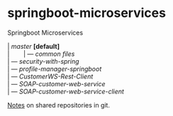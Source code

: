 # springboot-microservices
Springboot Microservices

| _master_ **[default]** <br>
|&nbsp;&nbsp;&nbsp;&nbsp;&nbsp;&nbsp;&nbsp;&nbsp;| — _common files_<br> 
| —  _security-with-spring_ <br>
| — _profile-manager-springboot_ <br>
| — _CustomerWS-Rest-Client_ <br>
| — _SOAP-customer-web-service_ <br>
| — _SOAP-customer-web-service-client_
 

[Notes](https://medium.com/@junem3ta/decluttering-your-github-repository-cc4135b0567) on shared repositories in git.

